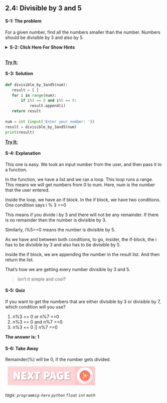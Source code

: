 
## 2.4: Divisible by 3 and 5

#### S-1: The problem
For a given number, find all the numbers smaller than the number. Numbers should be divisible by 3 and also by 5.

<details>
 <summary><b>S-2: Click Here For Show Hints</b></summary>
   <p>So, you have to check two conditions: make sure the number is divisible by 3, and also by 5.

> Hence, you will need to use two conditions.
</p>
 </details>
<br>

**[Try It:](/https://play.google.com/store/apps/details?id=com.learnprogramming.codecamp)**

#### S-3: Solution
```python
def divisible_by_3and5(num):
   result = [ ]
   for i in range(num):
       if i%3 == 0 and i%5 == 0:
           result.append(i)
   return result
 
num = int (input('Enter your number: '))
result = divisible_by_3and5(num)
print(result)
```

**[Try It:](/https://play.google.com/store/apps/details?id=com.learnprogramming.codecamp)**

#### S-4: Explanation
This one is easy. We took an input number from the user, and then pass it to a function. 

In the function, we have a list and we ran a loop. This loop runs a range. This means we will get numbers from 0 to num. Here, num is the number that the user entered. 

Inside the loop, we have an if block. In the if block, we have two conditions. One condition says i % 3 ==0

This means if you divide i by 3 and there will not be any remainder. If there is no remainder then the number is divisible by 3. 

Similarly, i%5==0 means the number is divisible by 5.

As we have and between both conditions, to go, insider, the if-block, the i has to be divisible by 3 and also has to be divisible by 5. 

Inside the if block, we are appending the number in the result list. And then return the list. 

That’s how we are getting every number divisible by 3  and 5. 

> Isn’t it simple and cool?

#### S-5: Quiz
If you want to get the numbers that are either divisible by 3 or divisible by 7, which condition will you use?

1. n%3 == 0 or n%7 ==0
2. n%3 == 0 and n%7 ==0
3. n%3 == 0 || n%7 ==0

**The answer is: 1**

#### S-6: Take Away
Remainder(%) will be 0, if the number gets divided.

&nbsp;
[![Next Page](../assets/next-button.png)](Sum-of-digits.md)
&nbsp;

###### tags: `programmig-hero` `python` `float` `int` `math` 